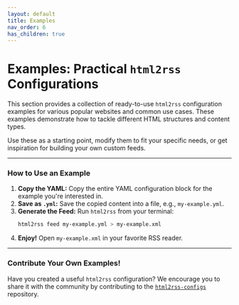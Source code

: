 ```yaml
---
layout: default
title: Examples
nav_order: 6
has_children: true
---
```


# Examples: Practical `html2rss` Configurations

This section provides a collection of ready-to-use `html2rss` configuration examples for various popular websites and common use cases. These examples demonstrate how to tackle different HTML structures and content types.

Use these as a starting point, modify them to fit your specific needs, or get inspiration for building your own custom feeds.

---

### How to Use an Example

1.  **Copy the YAML:** Copy the entire YAML configuration block for the example you're interested in.
2.  **Save as `.yml`:** Save the copied content into a file, e.g., `my-example.yml`.
3.  **Generate the Feed:** Run `html2rss` from your terminal:
    ```bash
    html2rss feed my-example.yml > my-example.xml
    ```
4.  **Enjoy!** Open `my-example.xml` in your favorite RSS reader.

---

### Contribute Your Own Examples!

Have you created a useful `html2rss` configuration? We encourage you to share it with the community by contributing to the [`html2rss-configs`](https://github.com/html2rss/html2rss-configs) repository.
